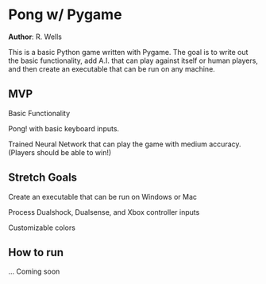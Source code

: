 # Pong w/ Pygame

**Author**: R. Wells

This is a basic Python game written with Pygame. The goal is to write out the basic functionality, add A.I. that can play against itself or human players, and then create an executable that can be run on any machine.

## MVP

Basic Functionality

Pong! with basic keyboard inputs. 

Trained Neural Network that can play the game with medium accuracy. (Players should be able to win!)

## Stretch Goals

Create an executable that can be run on Windows or Mac

Process Dualshock, Dualsense, and Xbox controller inputs

Customizable colors

## How to run

… Coming soon
